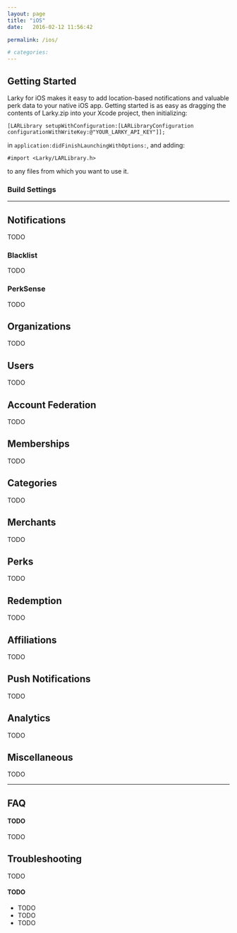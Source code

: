 ```yaml
---
layout: page
title: "iOS"
date:   2016-02-12 11:56:42

permalink: /ios/

# categories: 
---
```


## Getting Started

Larky for iOS makes it easy to add location-based notifications and valuable perk data to your native iOS app.  Getting started is as easy as dragging the contents of Larky.zip into your Xcode project, then initializing: 

```
[LARLibrary setupWithConfiguration:[LARLibraryConfiguration configurationWithWriteKey:@"YOUR_LARKY_API_KEY"]];
```

in `application:didFinishLaunchingWithOptions:`, and adding:

`#import <Larky/LARLibrary.h>`

to any files from which you want to use it.

### Build Settings

---

## Notifications

TODO

### Blacklist

TODO

### PerkSense

TODO

## Organizations

TODO

## Users

TODO

## Account Federation

TODO

## Memberships

TODO

## Categories

TODO

## Merchants

TODO

## Perks

TODO

## Redemption

TODO

## Affiliations

TODO

## Push Notifications

TODO

## Analytics

TODO

## Miscellaneous

TODO

---

## FAQ

#### TODO

TODO

## Troubleshooting

TODO

#### TODO

* TODO
* TODO
* TODO
